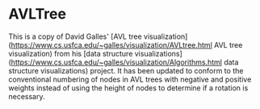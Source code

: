 # AVLTree

This is a copy of David Galles' [AVL tree visualization](https://www.cs.usfca.edu/~galles/visualization/AVLtree.html AVL tree visualization)
from his [data structure visualizations](https://www.cs.usfca.edu/~galles/visualization/Algorithms.html data structure visualizations) project.
It has been updated to conform to the conventional numbering of nodes in AVL trees with negative and positive weights instead of using the height of nodes to determine if a rotation is necessary.
